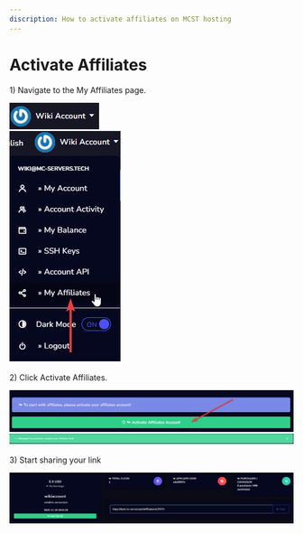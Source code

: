 ```yaml
---
discription: How to activate affiliates on MCST hosting
---
```


# Activate Affiliates

1\) Navigate to the My Affiliates page.

![](<../.gitbook/assets/affiliates/image(1).png>)\
![](<../.gitbook/assets/affiliates/image(2).png>)\
\
2\) Click Activate Affiliates.

![](<../.gitbook/assets/affiliates/image(3).png>)\
![](<../.gitbook/assets/affiliates/image(4).png>)\
\
3\) Start sharing your link

![](<../.gitbook/assets/affiliates/image(5).png>)